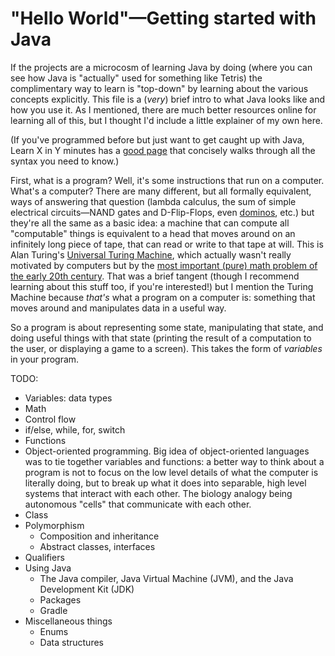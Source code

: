 # "Hello World"—Getting started with Java

If the projects are a microcosm of learning Java by doing (where you can see how Java is "actually" used for something like Tetris) the complimentary way to learn is "top-down" by learning about the various concepts explicitly. This file is a (*very*) brief intro to what Java looks like and how you use it. As I mentioned, there are much better resources online for learning all of this, but I thought I'd include a little explainer of my own here.

(If you've programmed before but just want to get caught up with Java, Learn X in Y minutes has a [good page](https://learnxinyminutes.com/docs/java/) that concisely walks through all the syntax you need to know.)

First, what is a program? Well, it's some instructions that run on a computer. What's a computer? There are many different, but all formally equivalent, ways of answering that question (lambda calculus, the sum of simple electrical circuits—NAND gates and D-Flip-Flops, even [dominos](https://en.wikipedia.org/wiki/Wang_tile), etc.) but they're all the same as a basic idea: a machine that can compute all "computable" things is equivalent to a head that moves around on an infinitely long piece of tape, that can read or write to that tape at will. This is Alan Turing's [Universal Turing Machine](https://en.wikipedia.org/wiki/Universal_Turing_machine), which actually wasn't really motivated by computers but by the [most important (pure) math problem of the early 20th century](https://en.wikipedia.org/wiki/Entscheidungsproblem). That was a brief tangent (though I recommend learning about this stuff too, if you're interested!) but I mention the Turing Machine because _that's_ what a program on a computer is: something that moves around and manipulates data in a useful way.

So a program is about representing some state, manipulating that state, and doing useful things with that state (printing the result of a computation to the user, or displaying a game to a screen). This takes the form of _variables_ in your program. 

TODO:
- Variables: data types
- Math
- Control flow
 - if/else, while, for, switch
- Functions
- Object-oriented programming. Big idea of object-oriented languages was to tie together variables and functions: a better way to think about a program is not to focus on the low level details of what the computer is literally doing, but to break up what it does into separable, high level systems that interact with each other. The biology analogy being autonomous "cells" that communicate with each other.
- Class
- Polymorphism
  - Composition and inheritance
  - Abstract classes, interfaces
- Qualifiers
- Using Java
  - The Java compiler, Java Virtual Machine (JVM), and the Java Development Kit (JDK)
  - Packages
  - Gradle
- Miscellaneous things
  - Enums
  - Data structures